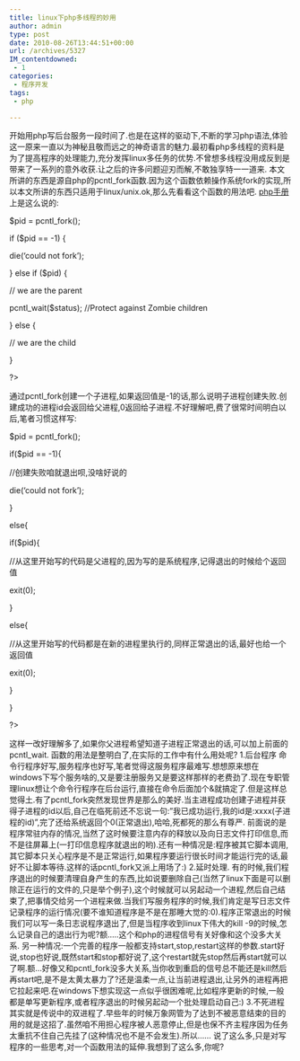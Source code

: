 ```yaml
---
title: linux下php多线程的妙用
author: admin
type: post
date: 2010-08-26T13:44:51+00:00
url: /archives/5327
IM_contentdowned:
 - 1
categories:
 - 程序开发
tags:
 - php

---
```

开始用php写后台服务一段时间了.也是在这样的驱动下,不断的学习php语法,体验这一原来一直以为神秘且敬而远之的神奇语言的魅力.最初看php多线程的资料是为了提高程序的处理能力,充分发挥linux多任务的优势.不曾想多线程没用成反到是带来了一系列的意外收获.让之后的许多问题迎刃而解,不敢独享特一一道来.
本文所讲的东西是源自php的pcntl_fork函数.因为这个函数依赖操作系统fork的实现,所以本文所讲的东西只适用于linux/unix.ok,那么先看看这个函数的用法吧. [php手册](http://cn.php.net/manual/en/function.pcntl-fork.php) 上是这么说的:

$pid = pcntl_fork();

if ($pid == -1) {

die(‘could not fork’);

} else if ($pid) {

// we are the parent

pcntl_wait($status); //Protect against Zombie children

} else {

// we are the child

}

?>


通过pcntl_fork创建一个子进程,如果返回值是-1的话,那么说明子进程创建失败.创建成功的进程id会返回给父进程,0返回给子进程.不好理解吧,费了很常时间明白以后,笔者习惯这样写:

$pid = pcntl_fork();

if($pid == -1){

//创建失败咱就退出呗,没啥好说的

die(‘could not fork’);

}

else{

if($pid){

//从这里开始写的代码是父进程的,因为写的是系统程序,记得退出的时候给个返回值

exit(0);

}

else{

//从这里开始写的代码都是在新的进程里执行的,同样正常退出的话,最好也给一个返回值

exit(0);

}

}

?>


这样一改好理解多了,如果你父进程希望知道子进程正常退出的话,可以加上前面的pcntl_wait.
函数的用法是整明白了,在实际的工作中有什么用处呢?
1.后台程序
命令行程序好写,服务程序也好写,笔者觉得这服务程序最难写.想想原来想在windows下写个服务啥的,又是要注册服务又是要这样那样的老费劲了.现在专职管理linux想让个命令行程序在后台运行,直接在命令后面加个&就搞定了.但是这样总觉得土.有了pcntl_fork突然发现世界是那么的美好.当主进程成功创建子进程并获得子进程的id以后,自己在临死前还不忘说一句:”我已成功运行,我的id是:xxxx(子进程的id)”,完了还给系统返回个0(正常退出),哈哈,死都死的那么有尊严.
前面说的是程序常驻内存的情况,当然了这时候要注意内存的释放以及向日志文件打印信息,而不是往屏幕上(一打印信息程序就退出的哟).还有一种情况是:程序被其它脚本调用,其它脚本只关心程序是不是正常运行,如果程序要运行很长时间才能运行完的话,最好不让脚本等待.这样的话pcntl_fork又派上用场了:)
2.延时处理.
有的时候,我们程序退出的时候要清理自身产生的东西,比如说要删除自己(当然了linux下面是可以删除正在运行的文件的,只是举个例子),这个时候就可以另起动一个进程,然后自己结束了,把事情交给另一个进程来做.当我们写服务程序的时候,我们肯定是写日志文件记录程序的运行情况(要不谁知道程序是不是在那睡大觉的:0).程序正常退出的时候我们可以写一条日志说程序退出了,但是当程序收到linux下伟大的kill -9的时候,怎么记录自己的退出行为呢?额…..这个和php的进程信号有关好像和这个没多大关系.
另一种情况:一个完善的程序一般都支持start,stop,restart这样的参数.start好说,stop也好说,既然start和stop都好说了,这个restart就先stop然后再start就可以了啊.额…好像又和pcntl_fork没多大关系,当你收到重启的信号总不能还是kill然后再start吧,是不是太黄太暴力了?还是温柔一点,让当前进程退出,让另外的进程再把它拉起来吧.在windows下想实现这一点似乎很困难呢,比如程序更新的时候,一般都是单写更新程序,或者程序退出的时候另起动一个批处理启动自己:)
3.不死进程
其实就是传说中的双进程了.早些年的时候万象网管为了达到不被恶意结束的目的用的就是这招了.虽然咱不用担心程序被人恶意停止,但是也保不齐主程序因为任务太重抗不住自己先挂了(这种情况也不是不会发生).所以……
说了这么多,只是对写程序的一些思考,对一个函数用法的延伸.我想到了这么多,你呢?